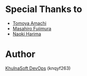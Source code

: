 # Special Thanks to 

- [Tomoya Amachi][tomoyamachi]
- [Masahiro Fujimura][masahiro331]
- [Naoki Harima][XapiMa]

# Author

[KhulnaSoft DevOps][knqyf263] (knqyf263)

[tomoyamachi]: https://github.com/tomoyamachi
[masahiro331]: https://github.com/masahiro331
[XapiMa]: https://github.com/XapiMa
[knqyf263]: https://github.com/knqyf263

